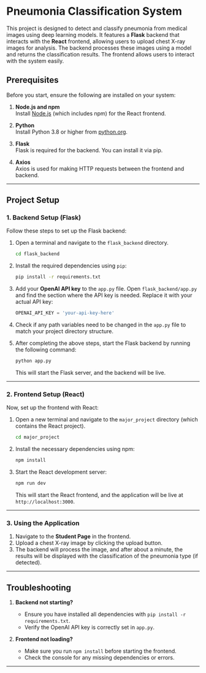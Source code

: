 
# Pneumonia Classification System

This project is designed to detect and classify pneumonia from medical images using deep learning models. It features a **Flask** backend that interacts with the **React** frontend, allowing users to upload chest X-ray images for analysis. The backend processes these images using a model and returns the classification results. The frontend allows users to interact with the system easily.

## Prerequisites

Before you start, ensure the following are installed on your system:

1. **Node.js and npm**  
   Install [Node.js](https://nodejs.org/) (which includes npm) for the React frontend.

2. **Python**  
   Install Python 3.8 or higher from [python.org](https://www.python.org/).

3. **Flask**  
   Flask is required for the backend. You can install it via pip.

4. **Axios**  
   Axios is used for making HTTP requests between the frontend and backend.

---

## Project Setup

### 1. Backend Setup (Flask)

Follow these steps to set up the Flask backend:

1. Open a terminal and navigate to the `flask_backend` directory.

   ```bash
   cd flask_backend
   ```

2. Install the required dependencies using `pip`:

   ```bash
   pip install -r requirements.txt
   ```

3. Add your **OpenAI API key** to the `app.py` file. Open `flask_backend/app.py` and find the section where the API key is needed. Replace it with your actual API key:

   ```python
   OPENAI_API_KEY = 'your-api-key-here'
   ```

4. Check if any path variables need to be changed in the `app.py` file to match your project directory structure.

5. After completing the above steps, start the Flask backend by running the following command:

   ```bash
   python app.py
   ```

   This will start the Flask server, and the backend will be live.

---

### 2. Frontend Setup (React)

Now, set up the frontend with React:

1. Open a new terminal and navigate to the `major_project` directory (which contains the React project).

   ```bash
   cd major_project
   ```

2. Install the necessary dependencies using npm:

   ```bash
   npm install
   ```

3. Start the React development server:

   ```bash
   npm run dev
   ```

   This will start the React frontend, and the application will be live at `http://localhost:3000`.

---

### 3. Using the Application

1. Navigate to the **Student Page** in the frontend.
2. Upload a chest X-ray image by clicking the upload button.
3. The backend will process the image, and after about a minute, the results will be displayed with the classification of the pneumonia type (if detected).


---

## Troubleshooting

1. **Backend not starting?**  
   - Ensure you have installed all dependencies with `pip install -r requirements.txt`.
   - Verify the OpenAI API key is correctly set in `app.py`.

2. **Frontend not loading?**  
   - Make sure you run `npm install` before starting the frontend.
   - Check the console for any missing dependencies or errors.

---

